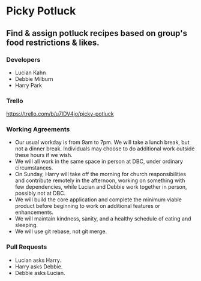 # Picky Potluck

## Find & assign potluck recipes based on group's food restrictions & likes.

### Developers
* Lucian Kahn
* Debbie Milburn
* Harry Park

### Trello
https://trello.com/b/u7lDV4jo/picky-potluck

### Working Agreements
* Our usual workday is from 9am to 7pm. We will take a lunch break, but not a dinner break. Individuals may choose to do additional work outside these hours if we wish.
* We will all work in the same space in person at DBC, under ordinary circumstances.
* On Sunday, Harry will take off the morning for church responsibilities and contribute remotely in the afternoon, working on
something with few dependencies, while Lucian and Debbie work together in person, possibly not at DBC.
* We will build the core application and complete the minimum viable product before beginning to work on additional features or enhancements.
* We will maintain kindness, sanity, and a healthy schedule of eating and sleeping.
* We will use git rebase, not git merge.

### Pull Requests

* Lucian asks Harry.
* Harry asks Debbie.
* Debbie asks Lucian.
